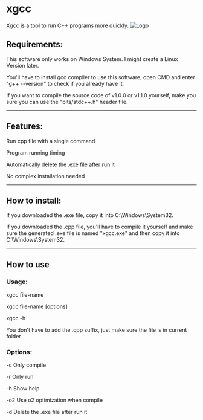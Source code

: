 # xgcc
Xgcc is a tool to run C++ programs more quickly.
![Logo](https://github.com/askformeal/xgcc/assets/109349321/d6db2458-8334-41cd-9ed8-10e3675ee7d8)

## Requirements:

This software only works on Windows System. I might create a Linux Version later.

You'll have to install gcc compiler to use this software, open CMD and enter "g++ --version" to check if you already have it.

If you want to compile the source code of v1.0.0 or v1.1.0 yourself, make you sure you can use the "bits/stdc++.h" header file.

----
## Features:

Run cpp file with a single command

Program running timing

Automatically delete the .exe file after run it

No complex installation needed

----
## How to install:

If you downloaded the .exe file, copy it into C:\Windows\System32.

If you downloaded the .cpp file, you'll have to compile it yourself and make sure the generated .exe file is named "xgcc.exe" and then copy it into C:\Windows\System32.

----
## How to use

### Usage:

xgcc file-name

xgcc file-name [options]

xgcc -h

You don't have to add the .cpp suffix, just make sure the file is in current folder

### Options:

-c Only compile

-r Only run

-h Show help

-o2 Use o2 optimization when compile

-d Delete the .exe file after run it
